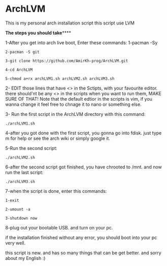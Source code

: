 # ArchLVM
This is my personal arch installation script
this script use LVM

******The steps you should take**********

1-After you get into arch live boot, Enter these commands:
	1-pacman -Sy
	
	2-pacman -S git
	
	3-git clone https://github.com/AmirKh-prog/ArchLVM.git
	
	4-cd ArchLVM
	
	5-chmod a+rx archLVM1.sh archLVM2.sh archLVM3.sh


	
2- EDIT those lines that have <> in the Sctipts, with your favourite editor.
   there should'nt be any <> in the scripts when you want to run them, MAKE SURE OF THAT!
Note that the default edtior in the scripts is vim, if you wanna change it feel free to chnage it to nano or something else.



3- Run the first script in the ArchLVM directory with this command:
	
	./archLVM1.sh

4-after you got done with the first script, you gonna go into fdisk. just type m for help or see the arch wiki or simply google it.

5-Run the second script:
	
	./archLVM2.sh

6-after the second script got finished, you have chrooted to /mnt. and now run the last script:
	
	./archLVM3.sh

7-when the script is done, enter this commands:
	
	1-exit
	
	2-umount -a
	
	3-shutdown now
8-plug out your bootable USB. and turn on your pc.

if the installation finished without any error, you should boot into your pc very well.

this script is new. and has so many things that can be get better.
and sorry about my English :)
